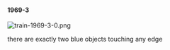#### 1969-3
![train-1969-3-0.png](https://github.com/lil-lab/nlvr/raw/master/nlvr/train/images/45/train-1969-3-0.png "train-1969-3-0.png")

there are exactly two blue objects touching any edge